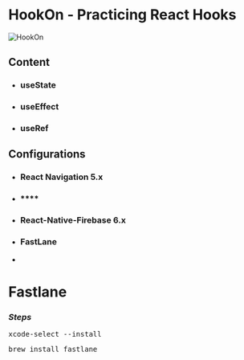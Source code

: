 # HookOn - Practicing React Hooks

![HookOn](https://res.cloudinary.com/andrewroths0x/image/upload/c_scale,q_100,r_28,w_200/v1582625304/assets/web_hi_res_512_xuwyfx.png)

## Content
  -  ### **useState**
  -  ### **useEffect**
  -  ### **useRef**

## Configurations
  -  ### **React Navigation 5.x**
  -  ### ****
  -  ### **React-Native-Firebase 6.x**
  -  ### **FastLane**
  - 


# Fastlane
### _Steps_
<pre>xcode-select --install</pre>
<pre>brew install fastlane</pre>